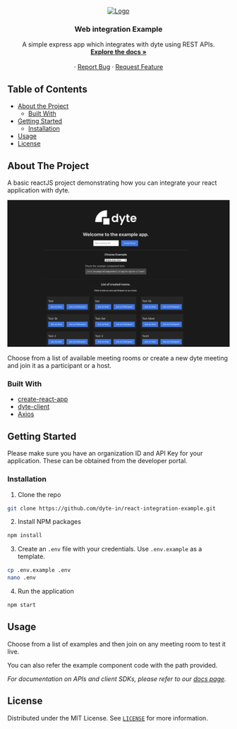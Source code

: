 <!-- PROJECT LOGO -->
<p align="center">
  <a href="https://dyte.in">
    <img src="https://dyte-uploads.s3.ap-south-1.amazonaws.com/dyte-logo-dark.svg" alt="Logo" width="80">
  </a>

  <h3 align="center">Web integration Example</h3>

  <p align="center">
    A simple express app which integrates with dyte using REST APIs.
    <br />
    <a href="https://docs.dyte.in"><strong>Explore the docs »</strong></a>
    <br />
    <br />
    <!-- <a href="https://dyte-web-example.herokuapp.com/">View Demo</a> -->
    ·
    <a href="https://github.com/dyte-in/web-integration-example/issues">Report Bug</a>
    ·
    <a href="https://github.com/dyte-in/web-integration-example/issues">Request Feature</a>
  </p>
</p>

<!-- TABLE OF CONTENTS -->

## Table of Contents

- [About the Project](#about-the-project)
  - [Built With](#built-with)
- [Getting Started](#getting-started)
  - [Installation](#installation)
- [Usage](#usage)
- [License](#license)

<!-- ABOUT THE PROJECT -->

## About The Project

A basic reactJS project demonstrating how you can integrate your react application with dyte.

![very-basic](docs/site.png)

Choose from a list of available meeting rooms or create a new dyte meeting and join it as a participant or a host.

<!-- A demo is hosted on https://dyte-web-example.herokuapp.com/ -->

### Built With

- [create-react-app](https://github.com/facebook/create-react-app)
- [dyte-client](https://www.npmjs.com/package/dyte-client)
- [Axios](https://github.com/axios/axios)

<!-- GETTING STARTED -->

## Getting Started

Please make sure you have an organization ID and API Key for your application. These can be obtained from the developer portal.

### Installation

1. Clone the repo

```sh
git clone https://github.com/dyte-in/react-integration-example.git
```

2. Install NPM packages

```sh
npm install
```

3. Create an `.env` file with your credentials. Use `.env.example` as a template.

```sh
cp .env.example .env
nano .env
```

4. Run the application

```sh
npm start
```

<!-- USAGE EXAMPLES -->

## Usage

Choose from a list of examples and then join on any meeting room to test it live.

You can also refer the example component code with the path provided.

<!-- You can use this example as a reference on how you can integrate your webapp with dyte. -->

_For documentation on APIs and client SDKs, please refer to our [docs page](https://docs.dyte.in)._

<!-- LICENSE -->

## License

Distributed under the MIT License. See [`LICENSE`](./LICENSE) for more information.
